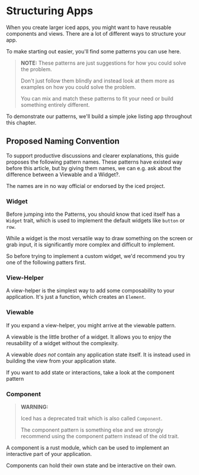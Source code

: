 # Structuring Apps
When you create larger iced apps, you might want to have reusable components and views.
There are a lot of different ways to structure your app.

To make starting out easier, you'll find some patterns you can use here.

> **NOTE:** These patterns are just suggestions for how you could solve the problem.
>
> Don't just follow them blindly and instead look at them more as examples on how you could solve the problem.
>
> You can mix and match these patterns to fit your need or build something entirely different.

To demonstrate our patterns, we'll build a simple joke listing app throughout this chapter.

## Proposed Naming Convention

To support productive discussions and clearer explanations, this guide proposes the following pattern names.
These patterns have existed way before this article, but by giving them names, we can e.g. ask about the difference between a Viewable and a Widget?.

The names are in no way official or endorsed by the iced project.

### Widget

Before jumping into the Patterns, you should know that iced itself has a `Widget` trait,
which is used to implement the default widgets like `button` or `row`.

While a widget is the most versatile way to draw something on the screen or grab input,
it is significantly more complex and difficult to implement.

So before trying to implement a custom widget, we'd recommend you try one of the following patters first.

### View-Helper

A view-helper is the simplest way to add some composability to your application.
It's just a function, which creates an `Element`.

### Viewable

If you expand a view-helper, you might arrive at the viewable pattern.

A viewable is the little brother of a widget.
It allows you to enjoy the reusability of a widget without the complexity.

A viewable *does not* contain any application state itself.
It is instead used in building the view from your application state.

If you want to add state or interactions, take a look at the component pattern

### Component

> **WARNING:**
>
> Iced has a deprecated trait which is also called `Component`.
>
> The component pattern is something else and we strongly recommend using the component pattern instead of the old trait.

A component is a rust module, which can be used to implement an interactive part of your application.

Components can hold their own state and be interactive on their own.
